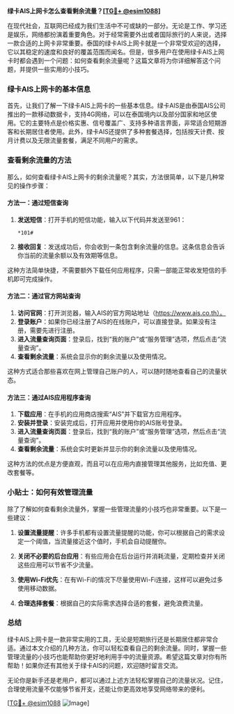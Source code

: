 **绿卡AIS上网卡怎么查看剩余流量？[[TG💪+ @esim1088](https://t.me/s/esim1088)]**

在现代社会，互联网已经成为我们生活中不可或缺的一部分。无论是工作、学习还是娱乐，网络都扮演着重要角色。对于经常需要外出或者国际旅行的人来说，选择一款合适的上网卡非常重要。泰国的绿卡AIS上网卡就是一个非常受欢迎的选择，它以其稳定的速度和良好的覆盖范围而闻名。但是，很多用户在使用绿卡AIS上网卡时都会遇到一个问题：如何查看剩余流量呢？这篇文章将为你详细解答这个问题，并提供一些实用的小技巧。

### 绿卡AIS上网卡的基本信息

首先，让我们了解一下绿卡AIS上网卡的一些基本信息。绿卡AIS是由泰国AIS公司推出的一款移动数据卡，支持4G网络，可以在泰国境内以及部分国家和地区使用。它的主要特点是价格实惠、信号覆盖广、支持多种语言界面，非常适合短期游客和长期居住者使用。此外，绿卡AIS还提供了多种套餐选择，包括按天计费、按月计费以及无限流量套餐，满足不同用户的需求。

### 查看剩余流量的方法

那么，如何查看绿卡AIS上网卡的剩余流量呢？其实，方法很简单，以下是几种常见的操作步骤：

#### 方法一：通过短信查询

1. **发送短信**：打开手机的短信功能，输入以下代码并发送至961：
   ```
   *101#
   ```
2. **接收回复**：发送成功后，你会收到一条包含剩余流量的信息。这条信息会告诉你当前的流量余额以及有效期等信息。

这种方法简单快捷，不需要额外下载任何应用程序，只需一部能正常收发短信的手机即可完成操作。

#### 方法二：通过官方网站查询

1. **访问官网**：打开浏览器，输入AIS的官方网站地址（https://www.ais.co.th）。
2. **登录账户**：如果你已经注册了AIS的在线账户，可以直接登录。如果没有注册，需要先进行注册。
3. **进入流量查询页面**：登录后，找到“我的账户”或“服务管理”选项，然后点击“流量查询”。
4. **查看剩余流量**：系统会显示你的剩余流量以及使用情况。

这种方式适合那些喜欢在网上管理自己账户的人，可以随时随地查看自己的流量状态。

#### 方法三：通过AIS应用程序查询

1. **下载应用**：在手机的应用商店搜索“AIS”并下载官方应用程序。
2. **安装并登录**：安装完成后，打开应用并使用你的AIS账号登录。
3. **进入流量查询页面**：登录后，找到“我的账户”或“服务管理”选项，然后点击“流量查询”。
4. **查看剩余流量**：系统会实时更新并显示你的剩余流量以及使用情况。

这种方法的优点是方便直观，而且可以在应用内直接管理其他服务，比如充值、更改套餐等。

### 小贴士：如何有效管理流量

除了了解如何查看剩余流量外，掌握一些管理流量的小技巧也非常重要。以下是一些建议：

1. **设置流量提醒**：许多手机都有设置流量提醒的功能，你可以根据自己的需求设定一个阈值，当流量接近这个值时，手机会自动提醒你。
   
2. **关闭不必要的后台应用**：有些应用会在后台运行并消耗流量，定期检查并关闭这些应用可以节省不少流量。

3. **使用Wi-Fi优先**：在有Wi-Fi的情况下尽量使用Wi-Fi连接，这样可以避免过多使用移动数据。

4. **合理选择套餐**：根据自己的实际需求选择合适的套餐，避免浪费流量。

### 总结

绿卡AIS上网卡是一款非常实用的工具，无论是短期旅行还是长期居住都非常合适。通过本文介绍的几种方法，你可以轻松查看自己的剩余流量。同时，掌握一些管理流量的小技巧也能帮助你更好地利用手中的流量资源。希望这篇文章对你有所帮助！如果你还有其他关于绿卡AIS的问题，欢迎随时留言交流。

无论你是新手还是老用户，都可以通过上述方法轻松掌握自己的流量状况。记住，合理使用流量不仅能够节省开支，还能让你更高效地享受网络带来的便利。

[[TG💪+ @esim1088](https://t.me/s/esim1088) ![Image](https://i.postimg.cc/4NQfJmqS/Snipaste-2025-05-13-00-14-12.png)]